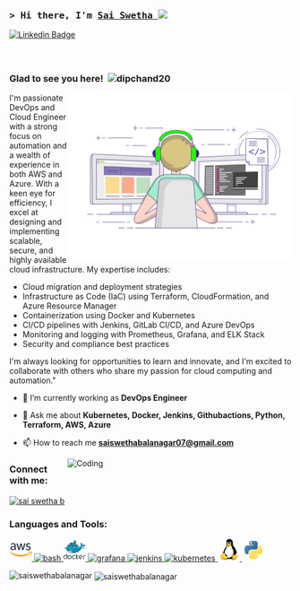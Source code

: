 ### <samp>&gt; Hi there, I'm <a href="https://gkassym.netlify.app" target="_blank">Sai Swetha </a> <img src="https://media.giphy.com/media/hvRJCLFzcasrR4ia7z/giphy.gif" width="25"> </samp>
[![Linkedin Badge](https://img.shields.io/badge/-LinkedIn-0e76a8?style=flat-square&logo=Linkedin&logoColor=white)](https://www.linkedin.com/in/saiswethaswethab/)
### &nbsp;  <p align="left">Glad to see you here! &nbsp;<img src="https://komarev.com/ghpvc/?username=dipchand20&label=Profile%20views&color=0e75b6&style=flat" alt="dipchand20" /> </p>
<img align="right" alt="Coding" width="400" src="https://raw.githubusercontent.com/devSouvik/devSouvik/master/gif3.gif">


I'm passionate DevOps and Cloud Engineer with a strong focus on automation and a wealth of experience in both AWS and Azure. With a keen eye for efficiency, I excel at designing and implementing scalable, secure, and highly available cloud infrastructure. My expertise includes:

- Cloud migration and deployment strategies
- Infrastructure as Code (IaC) using Terraform, CloudFormation, and Azure Resource Manager
- Containerization using Docker and Kubernetes
- CI/CD pipelines with Jenkins, GitLab CI/CD, and Azure DevOps
- Monitoring and logging with Prometheus, Grafana, and ELK Stack
- Security and compliance best practices

I'm always looking for opportunities to learn and innovate, and I'm excited to collaborate with others who share my passion for cloud computing and automation."

- 🔭 I’m currently working as **DevOps Engineer**

- 💬 Ask me about **Kubernetes, Docker, Jenkins, Githubactions, Python, Terraform, AWS, Azure**

- 📫 How to reach me **saiswethabalanagar07@gmail.com**

  
<img align="right" alt="Coding" width="400" 
src="https://blogger.googleusercontent.com/img/b/R29vZ2xl/AVvXsEgVc9IYg6G2xQh2ODAJM0QEmp7Mvo2lvfA_sMhmUE8klbeBVfhJIzgK1Ilqj2rOozmjeDfd2rZ4aYaU7mQn88gVevbkCJZF_I1PDZbRLWo_eCrVe8ZTv5-G-PWC7eHiBDR1-CUgqiLFSGcHZI9ZDaq2GKKr2GNJgB9qWIPmot37wXG4NtZ8DW-wmsi8dg/w554-h229/DEVOPS.gif">


<h3 align="left">Connect with me:</h3>
<p align="left">
<a href="https://linkedin.com/in/sai swetha b" target="blank"><img align="center" src="https://raw.githubusercontent.com/rahuldkjain/github-profile-readme-generator/master/src/images/icons/Social/linked-in-alt.svg" alt="sai swetha b" height="30" width="40" /></a>
</p>

<h3 align="left">Languages and Tools:</h3>
<p align="left"> <a href="https://aws.amazon.com" target="_blank" rel="noreferrer"> <img src="https://raw.githubusercontent.com/devicons/devicon/master/icons/amazonwebservices/amazonwebservices-original-wordmark.svg" alt="aws" width="40" height="40"/> </a> <a href="https://www.gnu.org/software/bash/" target="_blank" rel="noreferrer"> <img src="https://www.vectorlogo.zone/logos/gnu_bash/gnu_bash-icon.svg" alt="bash" width="40" height="40"/> </a> <a href="https://www.docker.com/" target="_blank" rel="noreferrer"> <img src="https://raw.githubusercontent.com/devicons/devicon/master/icons/docker/docker-original-wordmark.svg" alt="docker" width="40" height="40"/> </a> <a href="https://grafana.com" target="_blank" rel="noreferrer"> <img src="https://www.vectorlogo.zone/logos/grafana/grafana-icon.svg" alt="grafana" width="40" height="40"/> </a> <a href="https://www.jenkins.io" target="_blank" rel="noreferrer"> <img src="https://www.vectorlogo.zone/logos/jenkins/jenkins-icon.svg" alt="jenkins" width="40" height="40"/> </a> <a href="https://kubernetes.io" target="_blank" rel="noreferrer"> <img src="https://www.vectorlogo.zone/logos/kubernetes/kubernetes-icon.svg" alt="kubernetes" width="40" height="40"/> </a> <a href="https://www.linux.org/" target="_blank" rel="noreferrer"> <img src="https://raw.githubusercontent.com/devicons/devicon/master/icons/linux/linux-original.svg" alt="linux" width="40" height="40"/> </a> <a href="https://www.python.org" target="_blank" rel="noreferrer"> <img src="https://raw.githubusercontent.com/devicons/devicon/master/icons/python/python-original.svg" alt="python" width="40" height="40"/> </a> </p>

<p><img align="left" src="https://github-readme-stats.vercel.app/api/top-langs?username=saiswethabalanagar&show_icons=true&locale=en&layout=compact" alt="saiswethabalanagar" /></p>

<p>&nbsp;<img align="center" src="https://github-readme-stats.vercel.app/api?username=saiswethabalanagar&show_icons=true&locale=en" alt="saiswethabalanagar" /></p>
